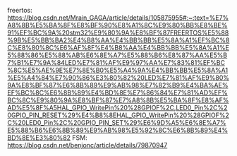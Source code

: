 freertos:
https://blog.csdn.net/Mrain_GAGA/article/details/105875955#:~:text=%E7%A8%8B%E5%BA%8F%E8%BF%90%E8%A1%8C%E9%80%BB%E8%BE%91%EF%BC%9A%20stm32%E9%80%9A%E8%BF%87FREERTOS%E5%88%9B%E5%BB%BA2%E4%B8%AA%E4%BB%BB%E5%8A%A1%EF%BC%8C%E8%80%8C%E6%AF%8F%E4%B8%AA%E4%BB%BB%E5%8A%A1%E5%88%86%E5%88%AB%E6%8E%A7%E5%88%B6%E8%87%AA%E5%B7%B1%E7%9A%84LED%E7%81%AF%E9%97%AA%E7%83%81%EF%BC%8C%E5%AE%9E%E7%8E%B0%E5%A4%9A%E4%BB%BB%E5%8A%A1%E5%A4%84%E7%90%86%E3%80%82%20LED%E7%81%AF%E9%80%9A%E8%BF%87%E6%8B%89%E9%AB%98%E7%82%B9%E4%BA%AE%EF%BC%8C%E6%8B%89%E4%BD%8E%E7%86%84%E7%81%AD%EF%BC%8C%E9%80%9A%E8%BF%87%E7%A8%8B%E5%BA%8F%E8%AF%AD%E5%8F%A5HAL_GPIO_WritePin%20%28GPIOF%2C,LED0_Pin%2C%20GPIO_PIN_RESET%29%E4%B8%8EHAL_GPIO_WritePin%20%28GPIOF%2C%20LED0_Pin%2C%20GPIO_PIN_SET%29%E6%9D%A5%E6%8E%A7%E5%88%B6%E6%8B%89%E9%AB%98%E5%92%8C%E6%8B%89%E4%BD%8E%E3%80%82
FSM:
https://blog.csdn.net/benjonc/article/details/79870947